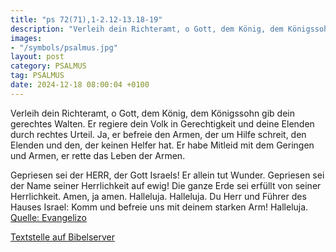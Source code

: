 ```yaml
---
title: "ps 72(71),1-2.12-13.18-19"
description: "Verleih dein Richteramt, o Gott, dem König, dem Königssohn gib dein gerechtes Walten. Er regiere dein Volk in Gerechtigkeit und deine Elenden durch rechtes Urteil.  Ja, er befreie den Armen, der um Hilfe schreit, den Elenden und den, der keinen Helfer hat. Er habe Mitleid mit dem...."
images:
- "/symbols/psalmus.jpg"
layout: post
category: PSALMUS
tag: PSALMUS
date: 2024-12-18 08:00:04 +0100
---
```

Verleih dein Richteramt, o Gott, dem König, dem Königssohn gib dein gerechtes Walten.
Er regiere dein Volk in Gerechtigkeit und deine Elenden durch rechtes Urteil. 
Ja, er befreie den Armen, der um Hilfe schreit, den Elenden und den, der keinen Helfer hat.
Er habe Mitleid mit dem Geringen und Armen, er rette das Leben der Armen.<!--more--> 

Gepriesen sei der HERR, der Gott Israels! Er allein tut Wunder.
Gepriesen sei der Name seiner Herrlichkeit auf ewig! Die ganze Erde sei erfüllt von seiner Herrlichkeit. Amen, ja amen. Halleluja. Halleluja. Du Herr und Führer des Hauses Israel: Komm und befreie uns mit deinem starken Arm! Halleluja.<br>
[Quelle: Evangelizo](https://evangeliumtagfuertag.org/DE/gospel)

[Textstelle auf Bibelserver](https://www.bibleserver.com/EU/ps72(71),1-2.12-13.18-19)
